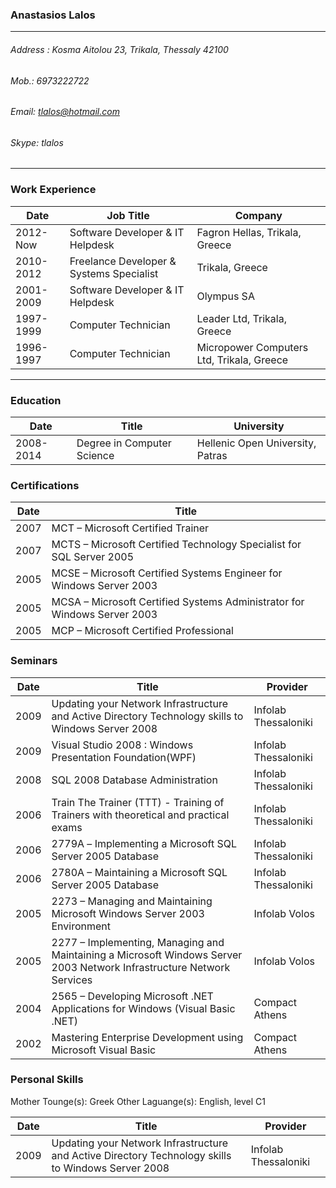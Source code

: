 ### Anastasios Lalos
---
###### Address : Kosma Aitolou 23, Trikala, Thessaly 42100
###### Mob.: 6973222722
###### Email: tlalos@hotmail.com 
###### Skype: tlalos
---
### Work Experience

|Date        |Job Title           |Company  | 
| ------------- |-------------| -----|
| 2012-Now     | Software Developer & IT Helpdesk | Fagron Hellas, Trikala, Greece|
| 2010-2012     | Freelance Developer & Systems Specialist|Trikala, Greece|
| 2001-2009 | Software Developer & IT Helpdesk|Olympus SA|
| 1997-1999 | Computer Technician|Leader Ltd, Trikala, Greece|
| 1996-1997 | Computer Technician|Micropower Computers Ltd, Trikala, Greece|
---
### Education
|Date        |Title           |University  | 
| ------------- |-------------| -----|
| 2008-2014      | Degree in Computer Science | Hellenic Open University, Patras|

### Certifications
|Date        |Title           |
| ------------- |-------------| 
| 2007      | MCT – Microsoft Certified Trainer |
| 2007      | MCTS – Microsoft Certified Technology Specialist for SQL Server 2005 |
| 2005      | MCSE – Microsoft Certified Systems Engineer for Windows Server 2003 |
| 2005      | MCSA – Microsoft Certified Systems Administrator for Windows Server 2003 |
| 2005      | MCP – Microsoft Certified Professional |

### Seminars
|Date        |Title           |Provider           |
| ------------- |-------------| -------------|
| 2009      |Updating your Network Infrastructure and Active Directory Technology skills to Windows Server 2008  |Infolab Thessaloniki|
| 2009      |Visual Studio 2008 : Windows Presentation Foundation(WPF)  |Infolab Thessaloniki|
| 2008      |SQL 2008 Database Administration  |Infolab Thessaloniki|
| 2006      |Train The Trainer (TTT) - Training of Trainers with theoretical and practical exams   |Infolab Thessaloniki|
| 2006      |2779Α – Implementing a Microsoft SQL Server 2005 Database  |Infolab Thessaloniki|
| 2006      |2780A – Maintaining a Microsoft SQL Server 2005 Database  |Infolab Thessaloniki|
| 2005      |2273 – Managing and Maintaining Microsoft Windows Server 2003 Environment  |Infolab Volos|
| 2005      |2277 – Implementing, Managing and Maintaining a Microsoft  Windows Server 2003 Network Infrastructure Network Services  |Infolab Volos|
| 2004      |2565 – Developing Microsoft .NET Applications for Windows (Visual Basic .NET)   |Compact Athens|
| 2002      |Mastering Enterprise Development using Microsoft Visual Basic  |Compact Athens|

### Personal Skills
Mother Tounge(s): Greek
Other Laguange(s): English, level C1

|Date        |Title           |Provider           |
| ------------- |-------------| -------------|
| 2009      |Updating your Network Infrastructure and Active Directory Technology skills to Windows Server 2008  |Infolab Thessaloniki|


